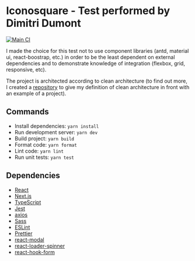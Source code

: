 #  Iconosquare - Test performed by Dimitri Dumont

[![Main CI](https://github.com/dimitridumont/iconosquare-test/actions/workflows/main.yml/badge.svg)](https://github.com/dimitridumont/iconosquare-test/actions/workflows/main.yml)

I made the choice for this test not to use component libraries (antd, material ui, react-boostrap, etc.) in order to be the least dependent on external dependencies and to demonstrate knowledge of integration (flexbox, grid, responsive, etc).

The project is architected according to clean architecture (to find out more, I created a [repository](https://github.com/dimitridumont/clean-architecture-front-end) to give my definition of clean architecture in front with an example of a project).

## Commands

- Install dependencies: `yarn install`
- Run development server: `yarn dev`
- Build project: `yarn build`
- Format code: `yarn format`
- Lint code: `yarn lint`
- Run unit tests: `yarn test`

## Dependencies 

- [React](https://reactjs.org/docs/getting-started.html)
- [Next.js](https://nextjs.org/docs)
- [TypeScript](https://www.typescriptlang.org/docs/handbook/intro.html)
- [Jest](https://jestjs.io/)
- [axios](https://github.com/axios/axios)
- [Sass](https://sass-lang.com/)
- [ESLint](https://eslint.org/)
- [Prettier](https://prettier.io/docs/en/index.html)
- [react-modal](https://www.npmjs.com/package/react-modal)
- [react-loader-spinner](https://www.npmjs.com/package/react-loader-spinner)
- [react-hook-form](https://react-hook-form.com)
